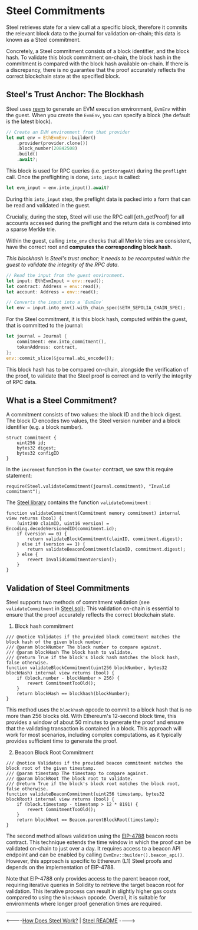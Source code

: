 # Steel Commitments

Steel retrieves state for a view call at a specific block, therefore it commits the relevant block data to the journal for validation on-chain; this data is known as a Steel commitment.

Concretely, a Steel commitment consists of a block identifier, and the block hash. To validate this block commitment on-chain, the block hash in the commitment is compared with the block hash available on-chain. If there is a discrepancy, there is no guarantee that the proof accurately reflects the correct blockchain state at the specified block.

## Steel's Trust Anchor: The Blockhash

Steel uses [revm] to generate an EVM execution environment, `EvmEnv` within the guest. When you create the `EvmEnv`, you can specify a block (the default is the latest block).

```rust
// Create an EVM environment from that provider 
let mut env = EthEvmEnv::builder()
    .provider(provider.clone())
    .block_number(20842508)
    .build()
    .await?;
```

This block is used for RPC queries (i.e. `getStorageAt`) during the `preflight` call. Once the preflighting is done, `into_input` is called:

```rust
let evm_input = env.into_input().await?
```

During this `into_input` step, the preflight data is packed into a form that can be read and validated in the guest.

Crucially, during the step, Steel will use the RPC call [eth\_getProof] for all accounts accessed during the preflight and the return data is combined into a sparse Merkle trie.

Within the guest, calling `into_env` checks that all Merkle tries are consistent, have the correct root and **computes the corresponding block hash.**

_This blockhash is Steel's trust anchor; it needs to be recomputed within the guest to validate the integrity of the RPC data._

```rust
// Read the input from the guest environment.
let input: EthEvmInput = env::read();
let contract: Address = env::read();
let account: Address = env::read();

// Converts the input into a `EvmEnv`
let env = input.into_env().with_chain_spec(&ETH_SEPOLIA_CHAIN_SPEC);
```

For the Steel commitment, it is this block hash, computed within the guest, that is committed to the journal:

```rust
let journal = Journal {
    commitment: env.into_commitment(),
    tokenAddress: contract,
};
env::commit_slice(&journal.abi_encode());
```

This block hash has to be compared on-chain, alongside the verification of the proof, to validate that the Steel proof is correct and to verify the integrity of RPC data.

## What is a Steel Commitment?

A commitment consists of two values: the block ID and the block digest. The block ID encodes two values, the Steel version number and a block identifier (e.g. a block number).

```solidity
struct Commitment {
    uint256 id;
    bytes32 digest;
    bytes32 configID
}
```

In the `increment` function in the `Counter` contract, we saw this require statement:

```solidity
require(Steel.validateCommitment(journal.commitment), "Invalid commitment");
```

The [Steel library](https://github.com/risc0/risc0-ethereum/blob/main/contracts/src/steel/Steel.sol) contains the function `validateCommitment` :

```solidity
function validateCommitment(Commitment memory commitment) internal view returns (bool) {
    (uint240 claimID, uint16 version) = Encoding.decodeVersionedID(commitment.id);
    if (version == 0) {
        return validateBlockCommitment(claimID, commitment.digest);
    } else if (version == 1) {
        return validateBeaconCommitment(claimID, commitment.digest);
    } else {
        revert InvalidCommitmentVersion();
    }
}
```

## Validation of Steel Commitments

Steel supports two methods of commitment validation (see `validateCommitment` in [Steel.sol]); This validation on-chain is essential to ensure that the proof accurately reflects the correct blockchain state.

1. Block hash commitment

```solidity
/// @notice Validates if the provided block commitment matches the block hash of the given block number.
/// @param blockNumber The block number to compare against.
/// @param blockHash The block hash to validate.
/// @return True if the block's block hash matches the block hash, false otherwise.
function validateBlockCommitment(uint256 blockNumber, bytes32 blockHash) internal view returns (bool) {
    if (block.number - blockNumber > 256) {
        revert CommitmentTooOld();
    }
    return blockHash == blockhash(blockNumber);
}
```

This method uses the `blockhash` opcode to commit to a block hash that is no more than 256 blocks old. With Ethereum's 12-second block time, this provides a window of about 50 minutes to generate the proof and ensure that the validating transaction is contained in a block. This approach will work for most scenarios, including complex computations, as it typically provides sufficient time to generate the proof.

2. Beacon Block Root Commitment

```solidity
/// @notice Validates if the provided beacon commitment matches the block root of the given timestamp.
/// @param timestamp The timestamp to compare against.
/// @param blockRoot The block root to validate.
/// @return True if the block's block root matches the block root, false otherwise.
function validateBeaconCommitment(uint256 timestamp, bytes32 blockRoot) internal view returns (bool) {
    if (block.timestamp - timestamp > 12 * 8191) {
        revert CommitmentTooOld();
    }
    return blockRoot == Beacon.parentBlockRoot(timestamp);
}
```

The second method allows validation using the [EIP-4788] beacon roots contract. This technique extends the time window in which the proof can be validated on-chain to just over a day. It requires access to a beacon API endpoint and can be enabled by calling `EvmEnv::builder().beacon_api()`. However, this approach is specific to Ethereum (L1) Steel proofs and depends on the implementation of EIP-4788.

Note that EIP-4788 only provides access to the parent beacon root, requiring iterative queries in Solidity to retrieve the target beacon root for validation. This iterative process can result in slightly higher gas costs compared to using the `blockhash` opcode. Overall, it is suitable for environments where longer proof generation times are required.

---

<----[How Does Steel Work?](./how-does-steel-work.md) | [Steel README](../README.md) ---->

[revm]: https://docs.rs/revm/latest/revm/
[eth_getProof]: https://docs.alchemy.com/reference/eth-getproof
[Steel library]: https://github.com/risc0/risc0-ethereum/blob/main/contracts/src/steel/Steel.sol
[Steel.sol]: https://github.com/risc0/risc0-ethereum/blob/main/contracts/src/steel/Steel.sol
[EIP-4788]: https://eips.ethereum.org/EIPS/eip-4788
[How Does Steel Work?]: ./how-does-steel-work.md
[Steel README]: ../README.md
